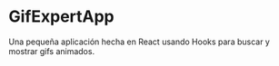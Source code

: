 # GifExpertApp

Una pequeña aplicación hecha en React usando Hooks para buscar y mostrar gifs animados.

